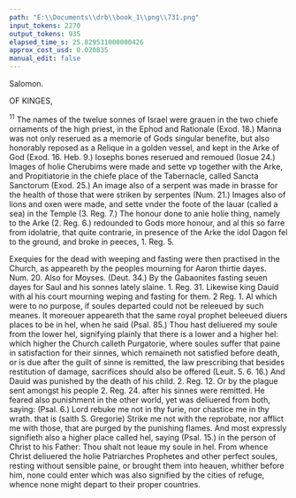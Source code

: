 ```yaml
---
path: "E:\\Documents\\drb\\book_1\\png\\731.png"
input_tokens: 2270
output_tokens: 935
elapsed_time_s: 25.829531000000426
approx_cost_usd: 0.020835
manual_edit: false
---
```

Salomon.

OF KINGES,

<sup>11</sup> The names of the twelue sonnes of Israel were grauen in the two chiefe ornaments of the high priest, in the Ephod and Rationale (Exod. 18.) Manna was not only reserued as a memorie of Gods singular benefite, but also honorably reposed as a Relique in a golden vessel, and kept in the Arke of God (Exod. 16. Heb. 9.) Iosephs bones reserued and remoued (Iosue 24.) Images of holie Cherubims were made and sette vp together with the Arke, and Propitiatorie in the chiefe place of the Tabernacle, called Sancta Sanctorum (Exod. 25.) An image also of a serpent was made in brasse for the health of those that were striken by serpentes (Num. 21.) Images also of lions and oxen were made, and sette vnder the foote of the lauar (called a sea) in the Temple (3. Reg. 7.) The honour done to anie holie thing, namely to the Arke (2. Reg. 6.) redounded to Gods more honour, and al this so farre from idolatrie, that quite contrarie, in presence of the Arke the idol Dagon fel to the ground, and broke in peeces, 1. Reg. 5.

Exequies for the dead with weeping and fasting were then practised in the Church, as appeareth by the peoples mourning for Aaron thirtie dayes. Num. 20. Also for Moyses. (Deut. 34.) By the Gabaonites fasting seuen dayes for Saul and his sonnes lately slaine. 1. Reg. 31. Likewise king Dauid with al his court mourning weping and fasting for them. 2 Reg. 1. Al which were to no purpose, if soules departed could not be releeued by such meanes. It moreouer appeareth that the same royal prophet beleeued diuers places to be in hel, when he said (Psal. 85.) Thou hast deliuered my soule from the lower hel, signifying plainly that there is a lower and a higher hel: which higher the Church calleth Purgatorie, where soules suffer that paine in satisfaction for their sinnes, which remaineth not satisfied before death, or is due after the guilt of sinne is remitted, the law prescribing that besides restitution of damage, sacrifices should also be offered (Leuit. 5. 6. 16.) And Dauid was punished by the death of his child. 2. Reg. 12. Or by the plague sent amongst his people 2. Reg. 24. after his sinnes were remitted. He feared also punishment in the other world, yet was deliuered from both, saying: (Psal. 6.) Lord rebuke me not in thy furie, nor chastice me in thy wrath. that is (saith S. Gregorie) Strike me not with the reprobate, nor afflict me with those, that are purged by the punishing flames. And most expressly signifieth also a higher place called hel, saying (Psal. 15.) in the person of Christ to his Father: Thou shalt not leaue my soule in hel. From whence Christ deliuered the holie Patriarches Prophetes and other perfect soules, resting without sensible paine, or brought them into heauen, whither before him, none could enter which was also signified by the cities of refuge, whence none might depart to their proper countries.

[^1]: Reliques

[^2]: Images

[^3]: Exequies for the dead

[^4]: Purgatorie

[^5]: Limbus patru

[^6]: No entrance into heauen before Christ